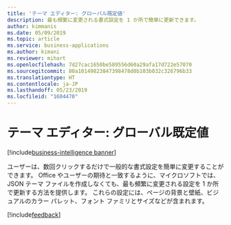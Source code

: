 ```yaml
---
title: 'テーマ エディター: グローバル既定値'
description: 最も頻繁に変更される書式設定を 1 か所で簡単に更新できます。
author: kimmanis
ms.date: 05/09/2019
ms.topic: article
ms.service: business-applications
ms.author: kimani
ms.reviewer: mihart
ms.openlocfilehash: 7d27cac1650be589556d60a29afa17d722e57070
ms.sourcegitcommit: 80a10149823847398478d0b103b032c326796b33
ms.translationtype: HT
ms.contentlocale: ja-JP
ms.lasthandoff: 05/23/2019
ms.locfileid: "1604470"
---
```

# <a name="theme-editor-global-defaults"></a>テーマ エディター: グローバル既定値

[!include[business-intelligence banner](../../includes/business-intelligence.md)]

ユーザーは、数回クリックするだけで一般的な書式設定を簡単に変更することができます。 Office やユーザーの期待と一致するように、マイクロソフトでは、JSON テーマ ファイルを作成しなくても、最も頻繁に変更される設定を 1 か所で更新する方法を提供します。 これらの設定には、ページの背景と壁紙、ビジュアルのカラー パレット、フォント ファミリとサイズなどが含まれます。

[!include[feedback](../includes/desktop-feedback.md)]
